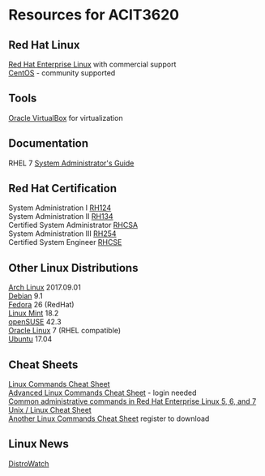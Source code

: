 # Resources for ACIT3620

## Red Hat Linux
[Red Hat Enterprise Linux](https://netbeans.org/downloads/) with commercial support  
[CentOS](https://www.jetbrains.com/student/) - community supported

## Tools
[Oracle VirtualBox](https://www.virtualbox.org/) for virtualization  

## Documentation
RHEL 7 [System Administrator's Guide](https://access.redhat.com/documentation/en-US/Red_Hat_Enterprise_Linux/7/html/System_Administrators_Guide/index.html)  

## Red Hat Certification
System Administration I [RH124](https://www.redhat.com/en/services/training/rh124-red-hat-system-administration-i)  
System Administration II [RH134](https://www.redhat.com/en/services/training/rh134-red-hat-system-administration-ii)  
Certified System Administrator [RHCSA](https://www.redhat.com/en/services/training/ex200-red-hat-certified-system-administrator-rhcsa-exam)  
System Administration III [RH254](https://www.redhat.com/en/services/training/rh254-red-hat-system-administration-iii)  
Certified System Engineer [RHCSE](https://www.redhat.com/en/services/training/ex300-red-hat-certified-engineer-rhce-exam)  

## Other Linux Distributions
[Arch Linux](https://www.archlinux.org/) 2017.09.01  
[Debian](https://www.debian.org/) 9.1  
[Fedora](https://getfedora.org/) 26 (RedHat)  
[Linux Mint](https://www.linuxmint.com/) 18.2  
[openSUSE](https://www.opensuse.org/) 42.3  
[Oracle Linux](http://www.oracle.com/linux) 7 (RHEL compatible)  
[Ubuntu](http://www.ubuntu.com/) 17.04  

## Cheat Sheets
[Linux Commands Cheat Sheet](https://developers.redhat.com/download-manager/file/linux_cheatsheet_bw_pdf)  
[Advanced Linux Commands Cheat Sheet](https://developers.redhat.com/download-manager/file/rheladvancedlinux_cheat_sheet_r3v1.pdf) - login needed  
[Common administrative commands in Red Hat Enterprise Linux 5, 6, and 7](https://access.redhat.com/articles/1189123)  
[Unix / Linux Cheat Sheet](http://cheatsheetworld.com/programming/unix-linux-cheat-sheet/)  
[Another Linux Commands Cheat Sheet](https://www.linuxtrainingacademy.com/linux-commands-cheat-sheet/) register to download  

## Linux News
[DistroWatch](https://distrowatch.com/)  
